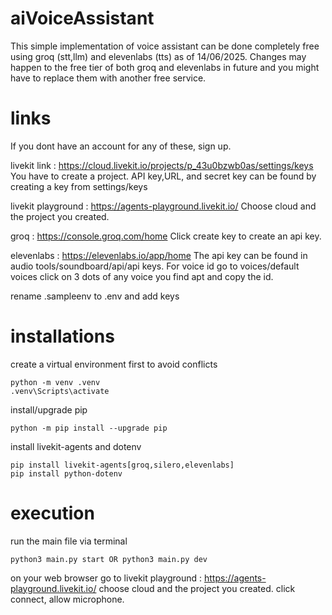# aiVoiceAssistant

  This simple implementation of voice assistant can be done completely free using groq (stt,llm) and elevenlabs (tts) as of 14/06/2025. Changes may happen to the free tier of both groq and elevenlabs in future and you might have to replace them with another free service. 

# links

  If you dont have an account for any of these, sign up.

  livekit link : https://cloud.livekit.io/projects/p_43u0bzwb0as/settings/keys You have to create a project. API key,URL, and secret key can be found by creating a key from settings/keys

  livekit playground : https://agents-playground.livekit.io/ Choose cloud and the project you created.
  
  groq : https://console.groq.com/home Click create key to create an api key.
  
  elevenlabs : https://elevenlabs.io/app/home The api key can be found in audio tools/soundboard/api/api keys. For voice id go to voices/default voices click on 3 dots of any voice you find apt and copy the id.

  rename .sampleenv to .env and add keys 

# installations

  create a virtual environment first to avoid conflicts

    python -m venv .venv
    .venv\Scripts\activate

  install/upgrade pip

    python -m pip install --upgrade pip

  install livekit-agents and dotenv

    pip install livekit-agents[groq,silero,elevenlabs]
    pip install python-dotenv

# execution

  run the main file via terminal

    python3 main.py start OR python3 main.py dev
  
  on your web browser go to livekit playground : https://agents-playground.livekit.io/
  choose cloud and the project you created.
  click connect, allow microphone.

